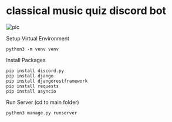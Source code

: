 # classical music quiz discord bot
![pic](https://static01.nyt.com/images/2011/01/05/arts/Composer-cover/Composer-cover-articleLarge.jpg?quality=75&auto=webp&disable=upscale)

Setup Virtual Environment
```
python3 -m venv venv
```

Install Packages
```
pip install discord.py
pip install django
pip install djangorestframework
pip install requests
pip install asyncio
```

Run Server (cd to main folder)
```
python3 manage.py runserver
```
